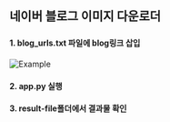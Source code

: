 ## 네이버 블로그 이미지 다운로더

### **<HOW TO USE>**
#### 1. blog_urls.txt 파일에 blog링크 삽입
![Example](https://github.com/NJHDev/naverblog-image-scrap/blob/main/README/blog_url.txt%20Example.png?raw=true)

#### 2. app.py 실행

#### 3. result-file폴더에서 결과물 확인
